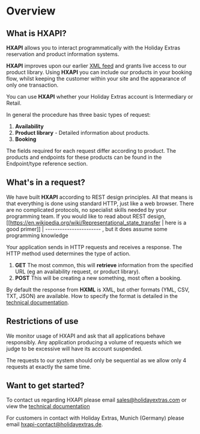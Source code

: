 # Overview
























## What is HXAPI?

**HXAPI** allows you to interact programmatically with the Holiday Extras reservation and product information systems.

**HXAPI** improves upon our earlier [XML feed](http://www.holidayextras.co.uk/affiliates/xmlintro.html) and grants live access to our product library. Using **HXAPI** you can include our products in your booking flow, whilst keeping the customer within your site and the appearance of only one transaction.

You can use **HXAPI** whether your Holiday Extras account is Intermediary or Retail.

In general the procedure has three basic types of request:

 1.  **Availability** 
 2.  **Product library** - Detailed information about products.
 3.  **Booking**


The fields required for each request differ according to product.  The products and endpoints for these products can be found in the Endpoint/type reference section.



## What's in a request?

We have built **HXAPI** according to REST design principles. All that means is that everything is done using standard HTTP, just like a web browser. There are no complicated protocols, no specialist skills needed by your programming team. If you would like to read about REST design, [[https://en.wikipedia.org/wiki/Representational_state_transfer
 | here is a good primer]]
 | -----------------------
, but it does assume some programming knowledge

Your application sends in HTTP requests and receives a response. The HTTP method used determines the type of action.

 1.  **GET** The most common, this will **retrieve** information from the specified URL (eg an availability request, or product library).
 2.  **POST** This will be creating a new something, most often a booking.

By default the response from **HXML** is XML, but other formats (YML, CSV, TXT, JSON) are available. How to specify the format is detailed in the [technical documentation](/intro).





## Restrictions of use

We monitor usage of HXAPI and ask that all applications behave responsibly. Any application producing a volume of requests which we judge to be excessive will have its account suspended. 

The requests to our system should only be sequential as we allow only 4 requests at exactly the same time.





## Want to get started?

To contact us regarding HXAPI please email [sales@holidayextras.com](sales@holidayextras.com) or view the [technical documentation](/intro)

For customers in contact with Holiday Extras, Munich (Germany) please email [hxapi-contact@holidayextras.de](hxapi-contact@holidayextras.de).




